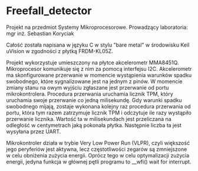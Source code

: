 # Freefall_detector


Projekt na przedmiot Systemy Mikroprocesorowe.
Prowadzący laboratoria: mgr inż. Sebastian Koryciak


Całość została napisana w języku C w stylu "bare metal" w środowisku Keil uVision w zgodności z płytką FRDM-KL05Z.


Projekt wykorzystuje umieszczony na płytce akcelerometr MMA8451Q. Mikroprocesor komunikuje się z nim za pomocą interfejsu I2C.
Akcelerometr ma skonfigurowane przerwanie w momencie wystąpienia warunków spadku swobodnego, które sygnalizowane jest na jednym z pinów. W momencie zmiany stanu na owym wyjściu zgłaszane jest przerwanie od portu mikrokontrolera. Procedura przerwania uruchamia licznik TPM, który uruchamia swoje przerwanie co jedną milisekundę. Gdy warunki spadku swobodnego mijają, zostaje wykonana kolejny raz procedura przerwania od portu, która tym razem zatrzymuje licznik TPM i odczytuje ile razy wystąpiło przerwanie licznika. Wartość ta w milisekundach jest przeliczana na odległość w centymetrach jaką pokonała płytka. Następnie liczba ta jest wysyłana przez UART.

Mikrokontroler działa w trybie Very Low Power Run (VLPR), czyli większość jego peryferiów jest aktywna, lecz częstotliwości zegarów są zmniejszone w celu obniżenia zużycia energii. Oprócz tego w celu optymalizacji zużycia energii, jedyna funkcja w głównej pętli programu to __wfi() wait for interrupt.

